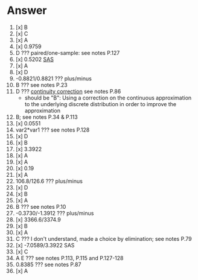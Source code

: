# Answer

1. [x] B
2. [x] C
3. [x] A
4. [x] 0.9759
5. D ??? paired/one-sample: see notes P.127
6. [x] 0.5202 [SAS]()
7. [x] A
8. [x] D
9. -0.8821/0.8821 ??? plus/minus
10. B ??? see notes P.23
11. D ??? [continuity correction]() see notes P.86
    - should be "B":
      Using a correction on the continuous approximation
      to the underlying discrete distribution in order to improve the approximation
12. B; see notes P.34 & P.113
13. [x] 0.0551
14. var2*var1 ??? see notes P.128
15. [x] D
16. [x] B
17. [x] 3.3922
18. [x] A
19. [x] A
20. [x] 0.19
21. [x] A
22. 106.8/126.6 ??? plus/minus
23. [x] D
24. [x] B
25. [x] A
26. B ??? see notes P.10
27. -0.3730/-1.3912 ??? plus/minus
28. [x] 3366.6/3374.9
29. [x] B
30. [x] A
31. C ??? I don't understand, made a choice by elimination; see notes P.79
32. [x] -7.0589/3.3922 SAS
33. [x] C
34. A E ??? see notes P.113, P.115 and P.127-128
35. 0.8385 ??? see notes P.87
36. [x] A
